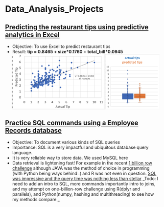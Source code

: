 # Data_Analysis_Projects

## [Predicting the restaurant tips using predictive analytics in Excel](Tips_Prediction_Excel/README.md)

- Objective: To use Excel to predict restaurant tips    
- Result: __tip = 0.8465 + size\*0.1760 + total_bill\*0.0945__  
![Result](ML_LR_EXCEL_Tips_Prediction/ResultAnalysis.png)  

## [Practice SQL commands using a Employee Records database](SQL_EmployeePerformance/README.md)
- Objective: To document various kinds of SQL queries
- Importance: SQL is a very impactful and ubiquitous database query language. 
- It is very reliable way to store data. We used MySQL here
- Data retrieval is lightening fast! For example in the recent [1 billion row challenge](https://www.morling.dev/blog/one-billion-row-challenge/) although JAVA was the method of choice in programming (with Python being ways behind :( and R was not even in question. [SQL was impressive and the query time was nothing less than stellar](https://rmoff.net/2024/01/03/1%EF%B8%8F%E2%83%A3%EF%B8%8F-1brc-in-sql-with-duckdb/)
_Todo: I need to add an intro to SQL, more commands importantly intro to joins, and my attempt on one-billion-row challenge using R(dplyr and parallels), and Python(numpy, hashing and multithreading) to see how my methods compare _



